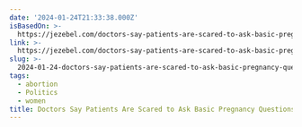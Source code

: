 ```yaml
---
date: '2024-01-24T21:33:38.000Z'
isBasedOn: >-
  https://jezebel.com/doctors-say-patients-are-scared-to-ask-basic-pregnancy-1851173263
link: >-
  https://jezebel.com/doctors-say-patients-are-scared-to-ask-basic-pregnancy-1851173263
slug: >-
  2024-01-24-doctors-say-patients-are-scared-to-ask-basic-pregnancy-questions-in-chillin
tags:
  - abortion
  - Politics
  - women
title: Doctors Say Patients Are Scared to Ask Basic Pregnancy Questions in Chillin
---
```


